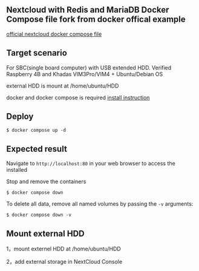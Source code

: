 ## Nextcloud with Redis and MariaDB Docker Compose file fork from docker offical example

[official nextcloud docker compose file](https://github.com/docker/awesome-compose/tree/master/nextcloud-redis-mariadb)

## Target scenario

For SBC(single board computer) with USB extended HDD. Verified Raspberry 4B and Khadas VIM3Pro/VIM4 + Ubuntu/Debian OS

external HDD is mount at /home/ubuntu/HDD

docker and docker compose is required [install instruction](https://docs.docker.com/engine/install/ubuntu/)

## Deploy

```
$ docker compose up -d
```

## Expected result

Navigate to `http://localhost:80` in your web browser to access the installed


Stop and remove the containers

```
$ docker compose down
```

To delete all data, remove all named volumes by passing the `-v` arguments:

```
$ docker compose down -v
```

## Mount external HDD

1，mount externel HDD at /home/ubuntu/HDD

2，add external storage in NextCloud Console
